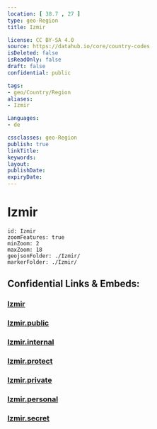 ```yaml
---
location: [ 38.7 , 27 ] 
type: geo-Region
title: Izmir

license: CC BY-SA 4.0
source: https://datahub.io/core/country-codes
isDeleted: false
isReadOnly: false
draft: false
confidential: public

tags:
- geo/Country/Region
aliases:
- Izmir

Languages:
- de

cssclasses: geo-Region
publish: true
linkTitle: 
keywords: 
layout: 
publishDate: 
expiryDate: 
---
```


# Izmir

```leaflet
id: Izmir
zoomFeatures: true 
minZoom: 2 
maxZoom: 18
geojsonFolder: ./Izmir/
markerFolder: ./Izmir/
```


## Confidential Links & Embeds: 

### [Izmir](/_Standards/Earth/Continent/Europe/Europe~East/Turkey/Provinces~Turkey/Izmir.md) 

### [Izmir.public](/_public/Earth/Continent/Europe/Europe~East/Turkey/Provinces~Turkey/Izmir.public.md) 

### [Izmir.internal](/_internal/Earth/Continent/Europe/Europe~East/Turkey/Provinces~Turkey/Izmir.internal.md) 

### [Izmir.protect](/_protect/Earth/Continent/Europe/Europe~East/Turkey/Provinces~Turkey/Izmir.protect.md) 

### [Izmir.private](/_private/Earth/Continent/Europe/Europe~East/Turkey/Provinces~Turkey/Izmir.private.md) 

### [Izmir.personal](/_personal/Earth/Continent/Europe/Europe~East/Turkey/Provinces~Turkey/Izmir.personal.md) 

### [Izmir.secret](/_secret/Earth/Continent/Europe/Europe~East/Turkey/Provinces~Turkey/Izmir.secret.md)

